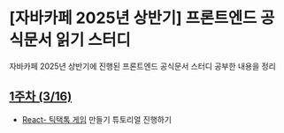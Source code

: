 # [자바카페 2025년 상반기] 프론트엔드 공식문서 읽기 스터디

자바카페 2025년 상반기에 진행된 프론트엔드 공식문서 스터디 공부한 내용을 정리

 ## [1주차 (3/16)](docs/week-01/week-01.MD)
- [React- 틱택톡 게임](https://ko.react.dev/learn/tutorial-tic-tac-toe) 만들기 튜토리얼 진행하기

